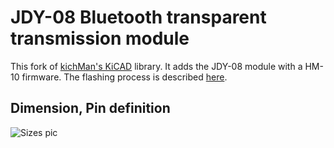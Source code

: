 # JDY-08 Bluetooth transparent transmission module
This fork of [kichMan's KiCAD](https://github.com/kichMan/JDY-08) library. It adds the JDY-08 module with a HM-10 firmware. The flashing process is described [here](https://github.com/handiko/JDY-08-Reflash).

## Dimension, Pin definition
![Sizes pic](https://cdn.rawgit.com/kichMan/JDY-08/0baae211/img/sizes.svg)

